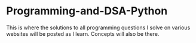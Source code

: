# Programming-and-DSA-Python

This is where the solutions to all programming questions I solve on various websites will be posted as I learn.
Concepts will also be there.
